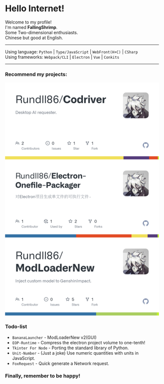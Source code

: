 # Hello Internet!
Welcome to my profile!  
I'm named **FallingShrimp**.  
Some Two-dimensional enthusiasts.  
Chinese but good at English.

---

Using language: `Python` | `Type/JavaScript` | `WebFront(H+C)` | `CSharp`  
Using frameworks: `Webpack/CLI` | `Electron` | `Vue` | `Conkits`

---

### Recommend my projects:
![Codriver](./cod.png)
![Electron-Onefile-Packager](./eop.png)
![ModLoaderNew](./mln.png)
### Todo-list
- `BananaLauncher` - ModLoaderNew v2(GUI)
- `EOP-Runtime` - Compress the electron project volume to one-tenth!
- `Tkinter For Node` - Porting the standard library of Python.
- `Unit-Number` - (Just a joke) Use numeric quantities with units in JavaScript.
- `FoxRequest` - Quick generate a Network request.

### Finally, remember to be happy!